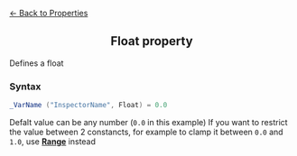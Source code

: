 [<- Back to Properties](./About.md)
<h2 align = "center">Float property</h2>

Defines a float
### Syntax
```C#
_VarName ("InspectorName", Float) = 0.0
```
Defalt value can be any number (```0.0``` in this example)
If you want to restrict the value between 2 constancts, for example to clamp it between ```0.0``` and ```1.0```, use **[Range](./Range.md)** instead